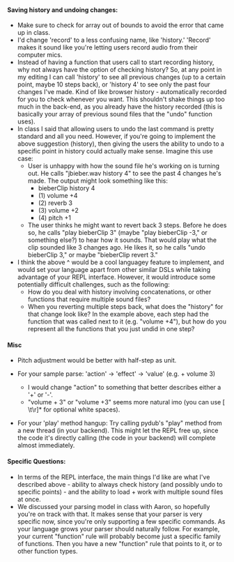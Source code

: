 #### Saving history and undoing changes:
- Make sure to check for array out of bounds to avoid the error that came up in class.
- I'd change 'record' to a less confusing name, like 'history.'  'Record' makes it sound like you're letting users record audio from their computer mics.   
- Instead of having a function that users call to start recording history, why not always have the option of checking history?  So, at any point in my editing I can call 'history' to see all previous changes (up to a certain point, maybe 10 steps back), or 'history 4' to see only the past four changes I've made.  Kind of like browser history - automatically recorded for you to check whenever you want.  This shouldn't shake things up too much in the back-end, as you already have the history recorded (this is basically your array of previous sound files that the "undo" function uses).
- In class I said that allowing users to undo the last command is pretty standard and all you need.  However, if you're going to implement the above suggestion (history), then giving the users the ability to undo to a specific point in history could actually make sense.  Imagine this use case:
	- User is unhappy with how the sound file he's working on is turning out.  He calls "jbieber.wav history 4" to see the past 4 changes he's made.  The output might look something like this: 
		- bieberClip history 4
		- (1) volume +4
		- (2) reverb 3
		- (3) volume +2
		- (4) pitch +1
	- The user thinks he might want to revert back 3 steps.  Before he does so, he calls "play bieberClip 3" (maybe "play bieberClip -3," or something else?) to hear how it sounds.  That would play what the clip sounded like 3 changes ago.  He likes it, so he calls "undo bieberClip 3," or maybe "bieberClip revert 3."
- I think the above ^ would be a cool languagey feature to implement, and would set your language apart from other similar DSLs while taking advantage of your REPL interface.  However, it would introduce some potentially difficult challenges, such as the following:
	- How do you deal with history involving concatenations, or other functions that require multiple sound files?
	- When you reverting multiple steps back, what does the "history" for that change look like?  In the example above, each step had the function that was called next to it (e.g. "volume +4"), but how do you represent all the functions that you just undid in one step?

#### Misc

- Pitch adjustment would be better with half-step as unit.
- For your sample parse: 'action' -> 'effect' -> 'value' (e.g. + volume 3)
	- I would change "action" to something that better describes either a '+' or '-'.
	- "volume + 3" or "volume +3" seems more natural imo (you can use [ \t\r]* for optional white spaces).

- For your 'play' method hangup: Try calling pydub's "play" method from a new thread (in your backend).  This might let the REPL free up, since the code it's directly calling (the code in your backend) will complete almost immediately.

#### Specific Questions:
- In terms of the REPL interface, the main things I'd like are what I've described above - ability to always check history (and possibly undo to specific points) - and the ability to load + work with multiple sound files at once.
- We discussed your parsing model in class with Aaron, so hopefully you're on track with that.  It makes sense that your parser is very specific now, since you're only supporting a few specific commands.  As your language grows your parser should naturally follow.  For example, your current "function" rule will probably become just a specific family of functions.  Then you have a new "function" rule that points to it, or to other function types.
